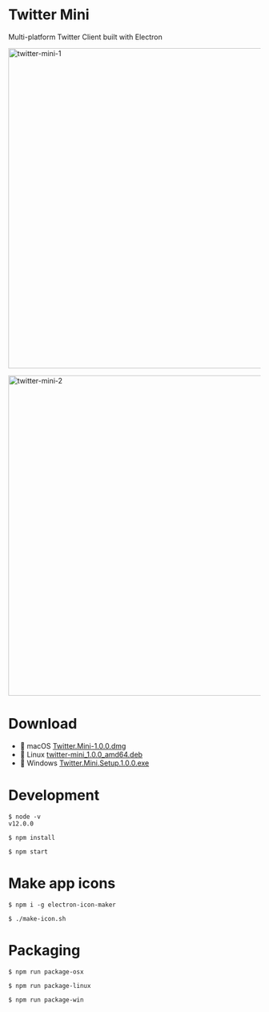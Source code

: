 # Twitter Mini

Multi-platform Twitter Client built with Electron

<a data-flickr-embed="true"  href="https://www.flickr.com/photos/140596581@N07/46846919315/in/dateposted-public/" title="twitter-mini-1"><img src="https://live.staticflickr.com/65535/46846919315_5202dc4c2f_z.jpg" width="578" height="640" alt="twitter-mini-1"></a>

<a data-flickr-embed="true"  href="https://www.flickr.com/photos/140596581@N07/46846919905/in/dateposted-public/" title="twitter-mini-2"><img src="https://live.staticflickr.com/65535/46846919905_b2fa65d4ce_z.jpg" width="580" height="640" alt="twitter-mini-2"></a>

# Download
* :apple: macOS [Twitter.Mini-1.0.0.dmg](https://github.com/dongri/twitter-mini/releases/download/v1.0.0/Twitter.Mini-1.0.0.dmg)
* :penguin: Linux [twitter-mini_1.0.0_amd64.deb](https://github.com/dongri/twitter-mini/releases/download/v1.0.0/twitter-mini_1.0.0_amd64.deb)
* :briefcase: Windows [Twitter.Mini.Setup.1.0.0.exe](https://github.com/dongri/twitter-mini/releases/download/v1.0.0/Twitter.Mini.Setup.1.0.0.exe)

# Development
```
$ node -v
v12.0.0

$ npm install

$ npm start
```

# Make app icons
```
$ npm i -g electron-icon-maker

$ ./make-icon.sh
```

# Packaging
```
$ npm run package-osx

$ npm run package-linux

$ npm run package-win
```
